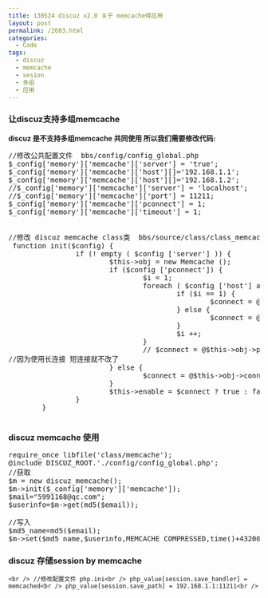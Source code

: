 ```yaml
---
title: 130524 discuz x2.0 关于 memcache得应用
layout: post
permalink: /2603.html
categories:
  - Code
tags:
  - discuz
  - memcache
  - sesion
  - 多组
  - 应用
---
```

### 让discuz支持多组memcache

**discuz 是不支持多组memcache 共同使用 所以我们需要修改代码:**

<pre class="brush: php; title: ; notranslate" title="">//修改公共配置文件  bbs/config/config_global.php
$_config['memory']['memcache']['server'] = 'true';
$_config['memory']['memcache']['host'][]='192.168.1.1';
$_config['memory']['memcache']['host'][]='192.168.1.2';
//$_config['memory']['memcache']['server'] = 'localhost';
//$_config['memory']['memcache']['port'] = 11211;
$_config['memory']['memcache']['pconnect'] = 1;
$_config['memory']['memcache']['timeout'] = 1;


//修改 discuz memcache class类  bbs/source/class/class_memcache.php 
 function init($config) {
                if (! empty ( $config ['server'] )) {
                        $this-&gt;obj = new Memcache ();
                        if ($config ['pconnect']) {
                                $i = 1;
                                foreach ( $config ['host'] as $one_host ) {
                                        if ($i == 1) {
                                                $connect = @$this-&gt;obj-&gt;pconnect ( $one_host, 11211 );
                                        } else {
                                                $connect = @$this-&gt;obj-&gt;addServer ( $one_host, 11211 );
                                        }
                                        $i ++;
                                }
                                // $connect = @$this-&gt;obj-&gt;pconnect($config['server'], $config['port']);
//因为使用长连接 短连接就不改了
                        } else {
                                $connect = @$this-&gt;obj-&gt;connect ( $config ['server'], $config ['port'] );
                        }
                        $this-&gt;enable = $connect ? true : false;
                }
        }

</pre>

### discuz memcache 使用 

<pre class="brush: php; title: ; notranslate" title="">require_once libfile('class/memcache');
@include DISCUZ_ROOT.'./config/config_global.php';
//获取
$m = new discuz_memcache();
$m-&gt;init($_config['memory']['memcache']);
$mail="5991168@qc.com";
$userinfo=$m-&gt;get(md5($email));

//写入 
$md5_name=md5($email);
$m-&gt;set($md5_name,$userinfo,MEMCACHE_COMPRESSED,time()+43200);
</pre>

### discuz 存储session by memcache

`<br />
//修改配置文件 php.ini<br />
php_value[session.save_handler] = memcached<br />
php_value[session.save_path] = 192.168.1.1:11211<br />
`
